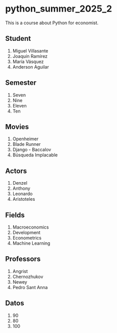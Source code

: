 # python_summer_2025_2
This is a course about Python for economist.

## Student
1. Miguel Villasante
2. Joaquín Ramírez
3. María Vásquez
4. Anderson Aguilar

## Semester
1. Seven
2. Nine
3. Eleven
4. Ten

## Movies
1. Openheimer
2. Blade Runner
3. Django - Baccalov
4. Búsqueda Implacable

## Actors
1. Denzel
2. Anthony
3. Leonardo
4. Aristoteles

## Fields
1. Macroeconomics
2. Development
3. Econometrics
4. Machine Learning

## Professors
1. Angrist
2. Chernozhukov
3. Newey
4. Pedro Sant Anna

## Datos
1. 90
2. 80
3. 100



